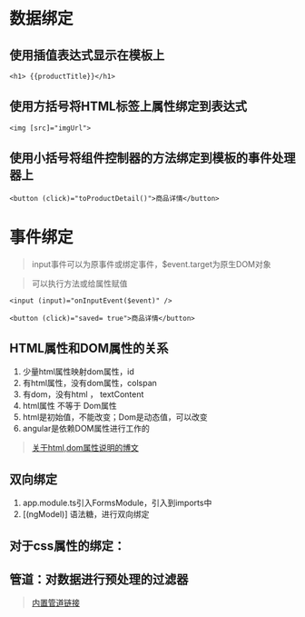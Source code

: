 # 数据绑定

## 使用插值表达式显示在模板上

```
<h1> {{productTitle}}</h1>
```

## 使用方括号将HTML标签上属性绑定到表达式

```
<img [src]="imgUrl">
```

## 使用小括号将组件控制器的方法绑定到模板的事件处理器上

```
<button (click)="toProductDetail()">商品详情</button>
```

# 事件绑定

> input事件可以为原事件或绑定事件，$event.target为原生DOM对象

> 可以执行方法或给属性赋值

```
<input (input)="onInputEvent($event)" />
```

```
<button (click)="saved= true">商品详情</button>
```

## HTML属性和DOM属性的关系

1. 少量html属性映射dom属性，id
2. 有html属性，没有dom属性，colspan
3. 有dom，没有html ， textContent
4. html属性  不等于 Dom属性
5. html是初始值，不能改变；Dom是动态值，可以改变
6. angular是依赖DOM属性进行工作的

> [关于html,dom属性说明的博文](https://www.cnblogs.com/wangfupeng1988/p/3631853.html)

## 双向绑定

1. app.module.ts引入FormsModule，引入到imports中
2. [(ngModel)] 语法糖，进行双向绑定

## 对于css属性的绑定：

## 管道：对数据进行预处理的过滤器

> [内置管道链接](https://www.jianshu.com/p/a8bd5a1d2c53)
